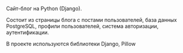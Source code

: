 Сайт-блог на Python (Django).

Состоит из страницы блога с постами пользователей, база данных PostgreSQL, профили пользователей, система авторизации, аутентификации.

В проекте используются библиотеки Django, Pillow
